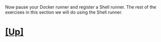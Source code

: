 Now pause your Docker runner and register a Shell runner.  The rest of the exercises in this section we will do using the Shell runner.

# [[Up]](README.md)
